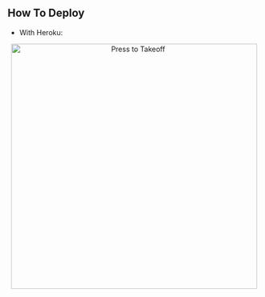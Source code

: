 ## How To Deploy 
* With Heroku:
<p align="center">
   <a href = "https://heroku.com/deploy?template=https://github.com/hellboyekdamop/cat"><img src="https://telegra.ph/file/57c4edb389224c9cf9996.png" alt="Press to Takeoff" width="490px"></a>
</p>
<br>
